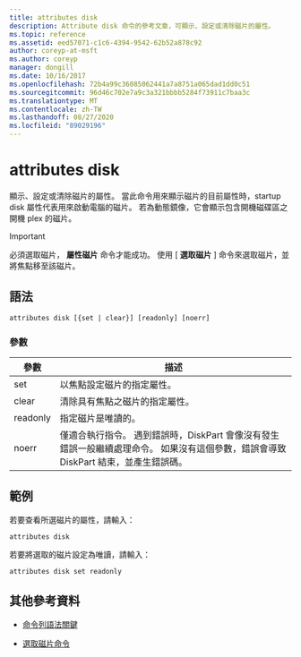 ```yaml
---
title: attributes disk
description: Attribute disk 命令的參考文章，可顯示、設定或清除磁片的屬性。
ms.topic: reference
ms.assetid: eed57071-c1c6-4394-9542-62b52a878c92
author: coreyp-at-msft
ms.author: coreyp
manager: dongill
ms.date: 10/16/2017
ms.openlocfilehash: 72b4a99c36085062441a7a8751a065dad1dd0c51
ms.sourcegitcommit: 96d46c702e7a9c3a321bbbb5284f73911c7baa3c
ms.translationtype: MT
ms.contentlocale: zh-TW
ms.lasthandoff: 08/27/2020
ms.locfileid: "89029196"
---
```

# <a name="attributes-disk"></a>attributes disk

顯示、設定或清除磁片的屬性。 當此命令用來顯示磁片的目前屬性時，startup disk 屬性代表用來啟動電腦的磁片。 若為動態鏡像，它會顯示包含開機磁碟區之開機 plex 的磁片。

> [!IMPORTANT]
> 必須選取磁片， **屬性磁片** 命令才能成功。 使用 [ **選取磁片** ] 命令來選取磁片，並將焦點移至該磁片。

## <a name="syntax"></a>語法

```
attributes disk [{set | clear}] [readonly] [noerr]
```

### <a name="parameters"></a>參數

| 參數 | 描述 |
| --------- | ----------- |
| set | 以焦點設定磁片的指定屬性。 |
| clear | 清除具有焦點之磁片的指定屬性。 |
| readonly | 指定磁片是唯讀的。 |
| noerr | 僅適合執行指令。 遇到錯誤時，DiskPart 會像沒有發生錯誤一般繼續處理命令。 如果沒有這個參數，錯誤會導致 DiskPart 結束，並產生錯誤碼。 |

## <a name="examples"></a>範例

若要查看所選磁片的屬性，請輸入：

```
attributes disk
```

若要將選取的磁片設定為唯讀，請輸入：

```
attributes disk set readonly
```

## <a name="additional-references"></a>其他參考資料

- [命令列語法關鍵](command-line-syntax-key.md)

- [選取磁片命令](select-disk.md)
